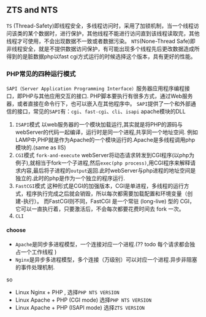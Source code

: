 ## ZTS and NTS  

`TS` (Thread-Safety)即线程安全，多线程访问时，采用了加锁机制，当一个线程访问该类的某个数据时，进行保护，其他线程不能进行访问直到该线程读取完，其他线程才可使用，不会出现数据不一致或者数据污染。
`NTS`(None-Thread Safe)即非线程安全，就是不提供数据访问保护，有可能出现多个线程先后更改数据造成所得到的是脏数据php以fast cgi方式运行的时候选择这个版本，具有更好的性能。

### PHP常见的四种运行模式

`SAPI（Server Application Programming Interface）`服务器应用程序编程接口，即PHP与其他应用交互的接口.
PHP脚本要执行有很多方式，通过Web服务器，或者直接在命令行下，也可以嵌入在其他程序中。
`SAPI`提供了一个和外部通信的接口，常见的`SAPI`有：`cgi`、`fast-cgi`、`cli`、`isapi` apache模块的DLL
 
 1. `ISAPI`模式  以web服务器的一个模块加载运行,其实就是将PHP的源码与webServer的代码一起编译，运行时是同一个进程,共享同一个地址空间. 例如 LAMP中,PHP就是作为Apache的一个模块运行的.Apache是多线程调用php模块的.(same as IIS)
 1. `CGI`模式  `fork-and-execute` webServer将动态请求转发到CGI程序(以php为例子),就相当于fork一个子进程,然后`exec(php process)`,用CGI程序来解释请求内容,最后将子进程的`output`返回.此时webServer与php进程的地址空间是独立的.此时的php是作为一个独立的程序运行.
 1. `FastCGI`模式 这种形式是CGI的加强版本，CGI是单进程，多线程的运行方式，程序执行完成之后就会销毁，所以每次都需要加载配置和环境变量（创建-执行）。
   而FastCGI则不同，FastCGI 是一个常驻 (long-live) 型的 CGI，它可以一直执行着，只要激活后，不会每次都要花费时间去 fork 一次。
 1. `CLI`

#### choose 

 - `Apache`是同步多进程模型，一个连接对应一个进程.(?? todo 每个请求都会独占一个工作线程 )
 - `Nginx`是异步多进程模型，多个连接（万级别）可以对应一个进程.异步非阻塞的事件处理机制.

so 

 - Linux Nginx + PHP , 选择`PHP NTS VERSION`
 - Linux Apache + PHP (CGI mode)  选择`PHP NTS VERSION`
 - Linux Apache + PHP (ISAPI mode) 选择`ZTS VERSION`

